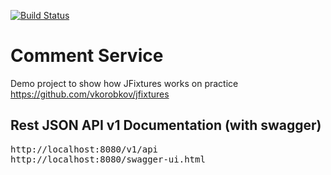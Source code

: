[![Build Status](https://travis-ci.org/rodionovsasha/comment-service.svg?branch=master)](https://travis-ci.org/rodionovsasha/comment-service)

# Comment Service
Demo project to show how JFixtures works on practice  
https://github.com/vkorobkov/jfixtures

## Rest JSON API v1 Documentation (with swagger)
<pre>
http://localhost:8080/v1/api
http://localhost:8080/swagger-ui.html
</pre>
